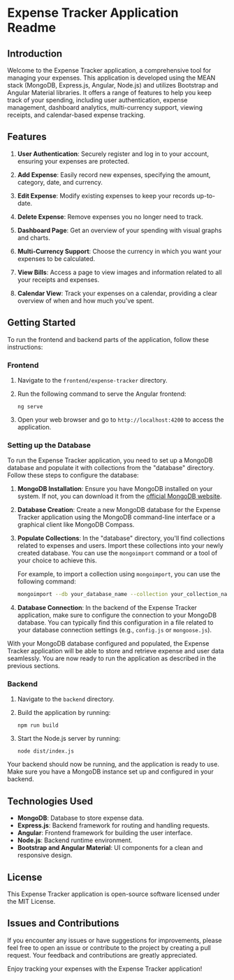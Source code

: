 # Expense Tracker Application Readme

## Introduction

Welcome to the Expense Tracker application, a comprehensive tool for managing your expenses. This application is developed using the MEAN stack (MongoDB, Express.js, Angular, Node.js) and utilizes Bootstrap and Angular Material libraries. It offers a range of features to help you keep track of your spending, including user authentication, expense management, dashboard analytics, multi-currency support, viewing receipts, and calendar-based expense tracking.

## Features

1. **User Authentication**: Securely register and log in to your account, ensuring your expenses are protected.

2. **Add Expense**: Easily record new expenses, specifying the amount, category, date, and currency.

3. **Edit Expense**: Modify existing expenses to keep your records up-to-date.

4. **Delete Expense**: Remove expenses you no longer need to track.

5. **Dashboard Page**: Get an overview of your spending with visual graphs and charts.

6. **Multi-Currency Support**: Choose the currency in which you want your expenses to be calculated.

7. **View Bills**: Access a page to view images and information related to all your receipts and expenses.

8. **Calendar View**: Track your expenses on a calendar, providing a clear overview of when and how much you've spent.

## Getting Started

To run the frontend and backend parts of the application, follow these instructions:

### Frontend

1. Navigate to the `frontend/expense-tracker` directory.

2. Run the following command to serve the Angular frontend:
   ```
   ng serve
   ```

3. Open your web browser and go to `http://localhost:4200` to access the application.

### Setting up the Database

To run the Expense Tracker application, you need to set up a MongoDB database and populate it with collections from the "database" directory. Follow these steps to configure the database:

1. **MongoDB Installation**: Ensure you have MongoDB installed on your system. If not, you can download it from the [official MongoDB website](https://www.mongodb.com/try/download/community).

2. **Database Creation**: Create a new MongoDB database for the Expense Tracker application using the MongoDB command-line interface or a graphical client like MongoDB Compass.

3. **Populate Collections**: In the "database" directory, you'll find collections related to expenses and users. Import these collections into your newly created database. You can use the `mongoimport` command or a tool of your choice to achieve this.

   For example, to import a collection using `mongoimport`, you can use the following command:

   ```bash
   mongoimport --db your_database_name --collection your_collection_name --file path/to/collection.json
   ```

4. **Database Connection**: In the backend of the Expense Tracker application, make sure to configure the connection to your MongoDB database. You can typically find this configuration in a file related to your database connection settings (e.g., `config.js` or `mongoose.js`).

With your MongoDB database configured and populated, the Expense Tracker application will be able to store and retrieve expense and user data seamlessly. You are now ready to run the application as described in the previous sections.

### Backend

1. Navigate to the `backend` directory.

2. Build the application by running:
   ```
   npm run build
   ```

3. Start the Node.js server by running:
   ```
   node dist/index.js
   ```

Your backend should now be running, and the application is ready to use. Make sure you have a MongoDB instance set up and configured in your backend.

## Technologies Used

- **MongoDB**: Database to store expense data.
- **Express.js**: Backend framework for routing and handling requests.
- **Angular**: Frontend framework for building the user interface.
- **Node.js**: Backend runtime environment.
- **Bootstrap and Angular Material**: UI components for a clean and responsive design.

## License

This Expense Tracker application is open-source software licensed under the MIT License. 

## Issues and Contributions

If you encounter any issues or have suggestions for improvements, please feel free to open an issue or contribute to the project by creating a pull request. Your feedback and contributions are greatly appreciated.

Enjoy tracking your expenses with the Expense Tracker application!
